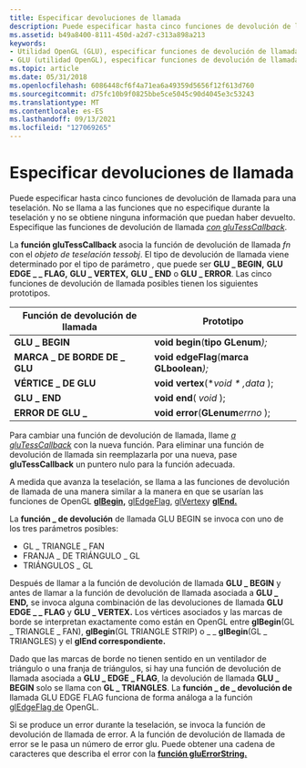```yaml
---
title: Especificar devoluciones de llamada
description: Puede especificar hasta cinco funciones de devolución de llamada para una teselación.
ms.assetid: b49a8400-8111-450d-a2d7-c313a898a213
keywords:
- Utilidad OpenGL (GLU), especificar funciones de devolución de llamada
- GLU (utilidad OpenGL), especificar funciones de devolución de llamada
ms.topic: article
ms.date: 05/31/2018
ms.openlocfilehash: 6086448cf6f4a71ea6a49359d5656f12f613d760
ms.sourcegitcommit: d75fc10b9f0825bbe5ce5045c90d4045e3c53243
ms.translationtype: MT
ms.contentlocale: es-ES
ms.lasthandoff: 09/13/2021
ms.locfileid: "127069265"
---
```

# <a name="specifying-callbacks"></a>Especificar devoluciones de llamada

Puede especificar hasta cinco funciones de devolución de llamada para una teselación. No se llama a las funciones que no especifique durante la teselación y no se obtiene ninguna información que puedan haber devuelto. Especifique las funciones de devolución de llamada [*con gluTessCallback*](glutess.md).

La **función gluTessCallback** asocia la función de devolución de llamada *fn* con el *objeto de teselación tessobj*. El tipo de devolución de llamada viene determinado por el tipo de parámetro *,* que puede ser **GLU \_ BEGIN,** **GLU EDGE \_ \_ FLAG,** **GLU \_ VERTEX,** **GLU \_ END** o **GLU \_ ERROR**. Las cinco funciones de devolución de llamada posibles tienen los siguientes prototipos.



| Función de devolución de llamada   | Prototipo                                    |
|---------------------|----------------------------------------------|
| **GLU \_ BEGIN**      | **void** **begin**(**tipo GLenum**_);_       |
| **MARCA \_ DE BORDE DE \_ GLU** | **void** **edgeFlag**(**marca GLboolean**_);_ |
| **VÉRTICE \_ DE GLU**     | **void** **vertex**(**void \* ,data* );     |
| **GLU \_ END**        | **void** **end**( *void* );                  |
| **ERROR DE GLU \_**      | **void** **error**(**GLenum**_errno_ );      |



 

Para cambiar una función de devolución de llamada, llame [*a gluTessCallback*](glutess.md) con la nueva función. Para eliminar una función de devolución de llamada sin reemplazarla por una nueva, pase **gluTessCallback** un puntero nulo para la función adecuada.

A medida que avanza la teselación, se llama a las funciones de devolución de llamada de una manera similar a la manera en que se usarían las funciones de OpenGL [**glBegin,**](glbegin.md) [glEdgeFlag,](gledgeflag-functions.md) [glVertex](glvertex-functions.md)y [**glEnd.**](glend.md)

La **función \_ de devolución** de llamada GLU BEGIN se invoca con uno de los tres parámetros posibles:

-   GL \_ TRIANGLE \_ FAN
-   FRANJA \_ DE TRIÁNGULO \_ GL
-   TRIÁNGULOS \_ GL

Después de llamar a la función de devolución de llamada **GLU \_ BEGIN** y antes de llamar a la función de devolución de llamada asociada a **GLU \_ END,** se invoca alguna combinación de las devoluciones de llamada **GLU EDGE \_ \_ FLAG** y **GLU \_ VERTEX.** Los vértices asociados y las marcas de borde se interpretan exactamente como están en OpenGL entre **glBegin**(GL \_ TRIANGLE \_ FAN), **glBegin**(GL TRIANGLE STRIP) o \_ \_ **glBegin**(GL \_ TRIANGLES) y el **glEnd correspondiente.**

Dado que las marcas de borde no tienen sentido en un ventilador de triángulo o una franja de triángulos, si hay una función de devolución de llamada asociada a **GLU \_ EDGE \_ FLAG**, la devolución de llamada **GLU \_ BEGIN** solo se llama con **GL \_ TRIANGLES**. La **función \_ de \_ devolución de** llamada GLU EDGE FLAG funciona de forma análoga a la función [glEdgeFlag de](gledgeflag-functions.md) OpenGL.

Si se produce un error durante la teselación, se invoca la función de devolución de llamada de error. A la función de devolución de llamada de error se le pasa un número de error glu. Puede obtener una cadena de caracteres que describa el error con la [**función gluErrorString.**](gluerrorstring.md)

 

 




